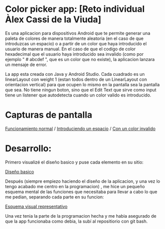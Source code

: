 <h1>Color picker app: [Reto individual Àlex Cassi de la Viuda]</h1>

Es una aplicacion para dispositivos Android que te permite generar una paleta de colores de manera totalmente aleatoria (en el caso de que introduzcas un espacio) o a partir
de un color que haya introducido el usuario de manera manual. En el caso de que el codigo de color hexadecimal que el usuario haya introducido sea invalido (como por ejemplo
" # abcdef ", que es un color que no existe), la aplicacion lanzara un mensaje de error.

La app esta creada con Java y Android Studio. Cada cuadrado es un linearLayout con weight 1 (estan todos dentro de un LinearLayout con orientacion vertical) para que ocupen 
lo mismo en la pantalla sea la pantalla que sea. No tiene ningun boton, sino que el Edit Text que sirve como input tiene un listener que autodetecta cuando un color valido es
introducido.

<h1>Capturas de pantalla</h1>

[Funcionamiento normal](func_normal.JPG) /
[Introduciendo un espacio](espacio.JPG) /
[Con un color invalido](color_invalido.JPG)

<h1>Desarrollo:</h1>

Primero visualizé el diseño basico y puse cada elemento en su sitio:

[Diseño basico](diseno.JPG)

Después (siempre empiezo haciendo el diseño de la aplicacion, y una vez lo tengo acabado me centro en la programacion) , me hice un pequeño esquema mental de las funciones 
que necesitaba para llevar a cabo lo que me pedian, separando cada parte en su funcion:

[Esquema visual representativo](esquema.jpg)

Una vez tenia la parte de la programacion hecha y me habia asegurado de que la app funcionaba como debia, la subí al repositiorio con git bash.

